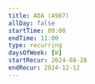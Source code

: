 ```yaml
---
title: ADA (A907)
allDay: false
startTime: 09:00
endTime: 11:00
type: recurring
daysOfWeek: [W]
startRecur: 2024-08-28
endRecur: 2024-12-12
---
```

